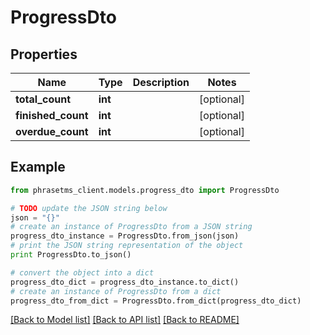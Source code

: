 # ProgressDto

## Properties

| Name               | Type    | Description | Notes      |
| ------------------ | ------- | ----------- | ---------- |
| **total_count**    | **int** |             | [optional] |
| **finished_count** | **int** |             | [optional] |
| **overdue_count**  | **int** |             | [optional] |

## Example

```python
from phrasetms_client.models.progress_dto import ProgressDto

# TODO update the JSON string below
json = "{}"
# create an instance of ProgressDto from a JSON string
progress_dto_instance = ProgressDto.from_json(json)
# print the JSON string representation of the object
print ProgressDto.to_json()

# convert the object into a dict
progress_dto_dict = progress_dto_instance.to_dict()
# create an instance of ProgressDto from a dict
progress_dto_from_dict = ProgressDto.from_dict(progress_dto_dict)
```

[[Back to Model list]](../README.md#documentation-for-models) [[Back to API list]](../README.md#documentation-for-api-endpoints) [[Back to README]](../README.md)
